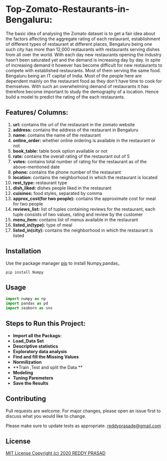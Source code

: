 # Top-Zomato-Restaurants-in-Bengaluru:
The basic idea of analysing the Zomato dataset is to get a fair idea about the factors affecting the aggregate rating of each restaurant, establishment of different types of restaurant at different places, Bengaluru being one such city has more than 12,000 restaurants with restaurants serving dishes from all over the world. With each day new restaurants opening the industry hasn’t been saturated yet and the demand is increasing day by day. In spite of increasing demand it however has become difficult for new restaurants to compete with established restaurants. Most of them serving the same food. Bengaluru being an IT capital of India. Most of the people here are dependent mainly on the restaurant food as they don't have time to cook for themselves. With such an overwhelming demand of restaurants it has therefore become important to study the demography of a location. Hence build a model to predict the rating of the each restaurants.

## Features/ Columns:
1. **url:** contains the url of the restaurant in the zomato website
2. **address:** contains the address of the restaurant in Bengaluru
3. **name:** contains the name of the restaurant
4. **online_order:** whether online ordering is available in the restaurant or not
5. **book_table:** table book option available or not
6. **rate:** contains the overall rating of the restaurant out of 5
7. **votes:** contains total number of rating for the restaurant as of the above-mentioned date
8. **phone:** contains the phone number of the restaurant
9. **location:** contains the neighborhood in which the restaurant is located
10. **rest_type:** restaurant type
11. **dish_liked:** dishes people liked in the restaurant
12. **cuisines:** food styles, separated by comma
13. **approx_cost(for two people):** contains the approximate cost for meal for two people
14. **reviews_list:** list of tuples containing reviews for the restaurant, each tuple consists of two values, rating and review by the customer
15. **menu_item:** contains list of menus available in the restaurant
16. **listed_in(type):** type of meal
17. **listed_in(city):** contains the neighborhood in which the restaurant is listed

## Installation

Use the package manager [pip](https://pypi.org/project/numpy/) to install Numpy,pandas,.

```CMD
pip install Numpy
```

## Usage

```python
import numpy as np
import pandas as pd
import seaborn as sns
```
## Steps to Run this Project:
* **Import all the Packags:**
* **Load_Data Set**
* **Descriptive statistics**
* **Exploratory data analysis**
* **Find and fill  the Missing Values**
* **Normilization**
* **Train ,Test and split the Data **
* **Modeling**
* **Tuning Paremeters**
* **Save the Results**


## Contributing
Pull requests are welcome. For major changes, please open an issue first to discuss what you would like to change.

Please make sure to update tests as appropriate.
reddyprasade@gmail.com

## License
[MIT License Copyright (c) 2020 REDDY PRASAD ](https://choosealicense.com/licenses/mit/)

